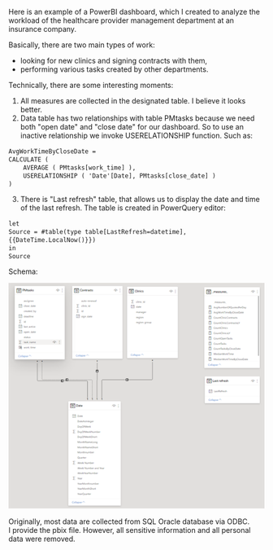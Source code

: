 Here is an example of a PowerBI dashboard, which I created to analyze the workload of the healthcare provider management department at an insurance company. 

Basically, there are two main types of work:
- looking for new clinics and signing contracts with them,
- performing various tasks created by other departments. 

Technically, there are some interesting moments:
1. All measures are collected in the designated table. I believe it looks better. 
2. Data table has two relationships with table PMtasks because we need both "open date" and "close date" for our dashboard. So to use an inactive relationship we invoke USERELATIONSHIP function.
Such as: 
```
AvgWorkTimeByCloseDate =
CALCULATE (
    AVERAGE ( PMtasks[work_time] ),
    USERELATIONSHIP ( 'Date'[Date], PMtasks[close_date] )
)
```
3. There is "Last refresh" table, that allows us to display the date and time of the last refresh. The table is created in PowerQuery editor:
```
let
Source = #table(type table[LastRefresh=datetime], {{DateTime.LocalNow()}})
in
Source

```

Schema:

![Schema](https://github.com/AndreyDyachkov/PowerBI_dashboards/blob/main/provider_management_report/schema.png)

Originally, most data are collected from SQL Oracle database via ODBC.  
I provide the pbix file. However, all sensitive information and all personal data were removed.

